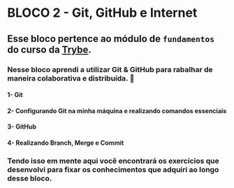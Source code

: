 # BLOCO 2 - Git, GitHub e Internet

## Esse bloco pertence ao módulo de `fundamentos` do curso da [Trybe](https://www.betrybe.com/).
### Nesse bloco aprendi a utilizar Git & GitHub para rabalhar de maneira colaborativa e distribuída. 🧩

#### 1- Git
#### 2- Configurando Git na minha máquina e realizando comandos essenciais
#### 3- GitHub
#### 4- Realizando Branch, Merge e Commit

 ### Tendo isso em mente aqui você encontrará os exercícios que desenvolvi para fixar os conhecimentos que adquiri ao longo desse bloco.
